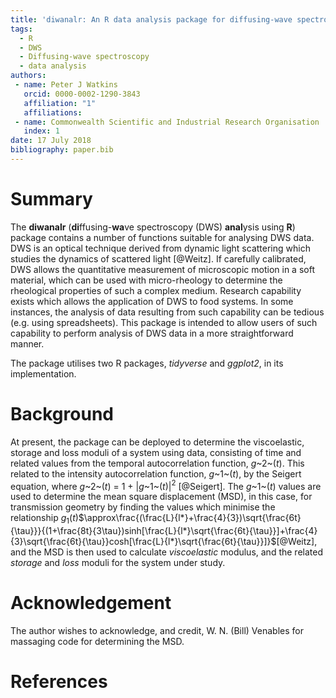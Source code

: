 ```yaml
---
title: 'diwanalr: An R data analysis package for diffusing-wave spectroscopy'
tags:
  - R
  - DWS
  - Diffusing-wave spectroscopy
  - data analysis
authors:
 - name: Peter J Watkins
   orcid: 0000-0002-1290-3843
   affiliation: "1"
   affiliations:
 - name: Commonwealth Scientific and Industrial Research Organisation
   index: 1
date: 17 July 2018
bibliography: paper.bib
---
```


# Summary

The **diwanalr** (**di**ffusing-**wa**ve spectroscopy (DWS) **anal**ysis using **R**) package contains a number of functions suitable for analysing DWS data.
DWS is an optical technique derived from dynamic light scattering which studies the dynamics of scattered light [@Weitz].
If carefully calibrated, DWS allows the quantitative measurement of microscopic motion in a soft material, which can be used with micro-rheology to determine the rheological properties of such a complex medium.
Research capability exists which allows the application of DWS to food systems.
In some instances, the analysis of data resulting from such capability can be tedious (e.g. using spreadsheets).
This package is intended to allow users of such capability to perform analysis of DWS data in a more straightforward manner.

The package utilises two R packages, *tidyverse* and *ggplot2*, in its implementation.

# Background

At present, the package can be deployed to determine the viscoelastic, storage and loss moduli of a system using data, consisting of time and related values from the temporal autocorrelation function, *g*~2~($t$). This related to the intensity autocorrelation function, *g*~1~($t$), by the Seigert equation, where *g*~2~($t$) = 1 + $|$*g*~1~($t$)$|$$^2$ [@Seigert]. The *g*~1~($t$) values are used to determine the mean square displacement (MSD), in this case, for transmission geometry by finding the values which minimise the relationship  *g*$_{1}$($t$)$\approx\frac{(\frac{L}{l*}+\frac{4}{3})\sqrt{\frac{6t}{\tau}}}{(1+\frac{8t}{3\tau})sinh[\frac{L}{l*}\sqrt{\frac{6t}{\tau}}]+\frac{4}{3}\sqrt{\frac{6t}{\tau}}cosh[\frac{L}{l*}\sqrt{\frac{6t}{\tau}}]}$[@Weitz], and the MSD is then used to calculate *viscoelastic* modulus, and the related *storage* and *loss* moduli for the system under study.

# Acknowledgement
The author wishes to acknowledge, and credit, W. N. (Bill) Venables for massaging code for determining the MSD.

# References
